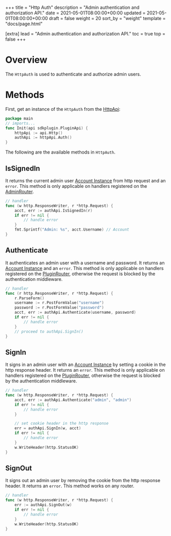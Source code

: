 +++
title = "Http Auth"
description = "Admin authentication and authorization API."
date = 2021-05-01T08:00:00+00:00
updated = 2021-05-01T08:00:00+00:00
draft = false
weight = 20
sort_by = "weight"
template = "docs/page.html"

[extra]
lead = "Admin authentication and authorization API."
toc = true
top = false
+++

# Overview

The `HttpAuth` is used to authenticate and authorize admin users.

# Methods
First, get an instance of the `HttpAuth` from the [HttpApi](../http-api#auth):
```go
package main
// imports...
func Init(api sdkplugin.PluginApi) {
    httpApi := api.Http()
    authApi := httpApi.Auth()
}
```

The following are the available methods in `HttpAuth`.

## IsSignedIn
It returns the current admin user [Account Instance](../accounts-api#account-instance) from http request and an `error`. This method is only applicable on handlers registered on the [AdminRouter](../http-api#admin-router).
```go
// handler
func (w http.ResponseWriter, r *http.Request) {
    acct, err := authApi.IsSignedIn(r)
    if err != nil {
        // handle error
    }
    fmt.Sprintf("Admin: %s", acct.Username) // Account
}
```

## Authenticate
It authenticates an admin user with a username and password. It returns an [Account Instance](../accounts-api#account-instance) and an `error`. This method is only applicable on handlers registered on the [PluginRouter](../http-api#plugin-router), otherwise the request is blocked by the authentication middleware.
```go
// handler
func (r http.ResponseWriter, r *http.Request) {
    r.ParseForm()
    username := r.PostFormValue("username")
    password := r.PostFormValue("password")
    acct, err := authApi.Authenticate(username, password)
    if err != nil {
        // handle error
    }
    // proceed to authApi.SignIn()
}
```

## SignIn
It signs in an admin user with an [Account Instance](../accounts-api#account-instance) by setting a cookie in the http response header. It returns an `error`. This method is only applicable on handlers registered on the [PluginRouter](../http-api#plugin-router), otherwise the request is blocked by the authentication middleware.
```go
// handler
func (w http.ResponseWriter, r *http.Request) {
    acct, err := authApi.Authenticate("admin", "admin")
    if err != nil {
        // handle error
    }

    // set cookie header in the http response
    err = authApi.SignIn(w, acct)
    if err != nil {
        // handle error
    }
    w.WriteHeader(http.StatusOK)
}
```

## SignOut
It signs out an admin user by removing the cookie from the http response header. It returns an `error`. This method works on any router.
```go
// handler
func (w http.ResponseWriter, r *http.Request) {
    err := authApi.SignOut(w)
    if err != nil {
        // handle error
    }
    w.WriteHeader(http.StatusOK)
}
```

